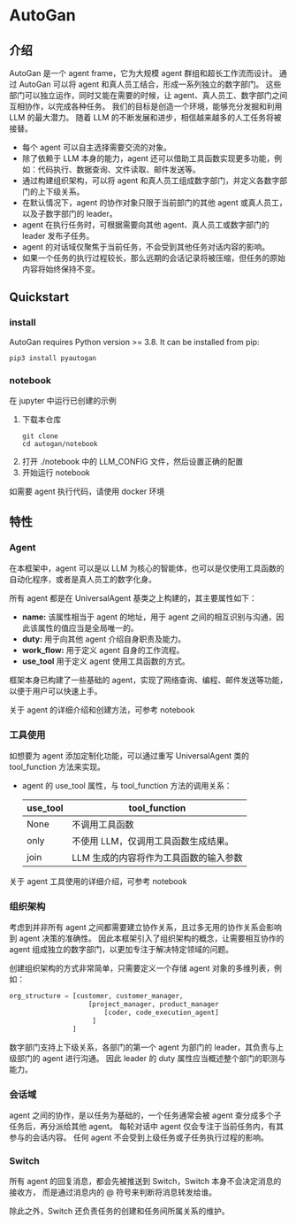 # AutoGan

## 介绍

AutoGan 是一个 agent frame，它为大规模 agent 群组和超长工作流而设计。
通过 AutoGan 可以将 agent 和真人员工结合，形成一系列独立的数字部门。
这些部门可以独立运作，同时又能在需要的时候，让 agent、真人员工、数字部门之间互相协作，以完成各种任务。
我们的目标是创造一个环境，能够充分发掘和利用 LLM 的最大潜力。
随着 LLM 的不断发展和进步，相信越来越多的人工任务将被接替。

* 每个 agent 可以自主选择需要交流的对象。
* 除了依赖于 LLM 本身的能力，agent 还可以借助工具函数实现更多功能，例如：代码执行、数据查询、文件读取、邮件发送等。
* 通过构建组织架构，可以将 agent 和真人员工组成数字部门，并定义各数字部门的上下级关系。
* 在默认情况下，agent 的协作对象只限于当前部门的其他 agent 或真人员工，以及子数字部门的 leader。
* agent 在执行任务时，可根据需要向其他 agent、真人员工或数字部门的 leader 发布子任务。
* agent 的对话域仅聚焦于当前任务，不会受到其他任务对话内容的影响。
* 如果一个任务的执行过程较长，那么远期的会话记录将被压缩，但任务的原始内容将始终保持不变。

## Quickstart

### install
AutoGan requires Python version >= 3.8. It can be installed from pip:

```shell
pip3 install pyautogan
```

### notebook
在 jupyter 中运行已创建的示例

1. 下载本仓库
    ```shell
    git clone 
    cd autogan/notebook
    ```
2. 打开 ./notebook 中的 LLM_CONFIG 文件，然后设置正确的配置
3. 开始运行 notebook

如需要 agent 执行代码，请使用 docker 环境

## 特性

### Agent
在本框架中，agent 可以是以 LLM 为核心的智能体，也可以是仅使用工具函数的自动化程序，或者是真人员工的数字化身。

所有 agent 都是在 UniversalAgent 基类之上构建的，其主要属性如下：

* **name:** 该属性相当于 agent 的地址，用于 agent 之间的相互识别与沟通，因此该属性的值应当是全局唯一的。
* **duty:** 用于向其他 agent 介绍自身职责及能力。
* **work_flow:** 用于定义 agent 自身的工作流程。
* **use_tool** 用于定义 agent 使用工具函数的方式。

框架本身已构建了一些基础的 agent，实现了网络查询、编程、邮件发送等功能，以便于用户可以快速上手。

关于 agent 的详细介绍和创建方法，可参考 notebook

### 工具使用
如想要为 agent 添加定制化功能，可以通过重写 UniversalAgent 类的 tool_function 方法来实现。

* agent 的 use_tool 属性，与 tool_function 方法的调用关系：

   | use_tool   | tool_function         |
   |:-----------|-----------------------|
   | None       | 不调用工具函数               |
   | only       | 不使用 LLM，仅调用工具函数生成结果。  |
   | join       | LLM 生成的内容将作为工具函数的输入参数 |

关于 agent 工具使用的详细介绍，可参考 notebook

### 组织架构
考虑到并非所有 agent 之间都需要建立协作关系，且过多无用的协作关系会影响到 agent 决策的准确性。
因此本框架引入了组织架构的概念，让需要相互协作的 agent 组成独立的数字部门，以更加专注于解决特定领域的问题。

创建组织架构的方式非常简单，只需要定义一个存储 agent 对象的多维列表，例如：
```python
org_structure = [customer, customer_manager, 
                    [project_manager, product_manager
                        [coder, code_execution_agent]
                     ]
                ]
```
数字部门支持上下级关系，各部门的第一个 agent 为部门的 leader，其负责与上级部门的 agent 进行沟通。
因此 leader 的 duty 属性应当概述整个部门的职测与能力。

### 会话域
agent 之间的协作，是以任务为基础的，一个任务通常会被 agent 查分成多个子任务后，再分派给其他 agent。
每轮对话中 agent 仅会专注于当前任务内，有其参与的会话内容。
任何 agent 不会受到上级任务或子任务执行过程的影响。

### Switch
所有 agent 的回复消息，都会先被推送到 Switch，Switch 本身不会决定消息的接收方，
而是通过消息内的 @ 符号来判断将消息转发给谁。

除此之外，Switch 还负责任务的创建和任务间所属关系的维护。
